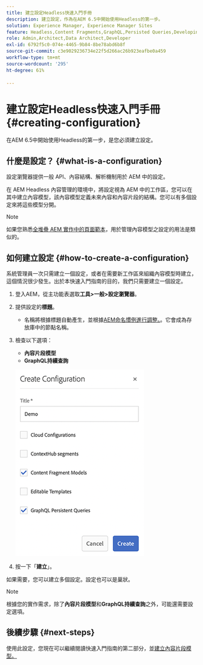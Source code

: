 ```yaml
---
title: 建立設定Headless快速入門手冊
description: 建立設定，作為在AEM 6.5中開始使用Headless的第一步。
solution: Experience Manager, Experience Manager Sites
feature: Headless,Content Fragments,GraphQL,Persisted Queries,Developing
role: Admin,Architect,Data Architect,Developer
exl-id: 6792f5c0-074e-4465-9b84-8be78abd6b8f
source-git-commit: c3e9029236734e22f5d266ac26b923eafbe0a459
workflow-type: tm+mt
source-wordcount: '295'
ht-degree: 61%

---
```


# 建立設定Headless快速入門手冊 {#creating-configuration}

在AEM 6.5中開始使用Headless的第一步，是您必須建立設定。

## 什麼是設定？ {#what-is-a-configuration}

設定瀏覽器提供一般 API、內容結構、解析機制用於 AEM 中的設定。

在 AEM Headless 內容管理的環境中，將設定視為 AEM 中的工作區，您可以在其中建立內容模型，該內容模型定義未來內容和內容片段的結構。您可以有多個設定來將這些模型分開。

>[!NOTE]
>
>如果您熟悉[全堆疊 AEM 實作中的頁面範本](/help/sites-authoring/templates.md)，用於管理內容模型之設定的用法是類似的。

## 如何建立設定 {#how-to-create-a-configuration}

系統管理員一次只需建立一個設定，或者在需要新工作區來組織內容模型時建立，這個情況很少發生。出於本快速入門指南的目的，我們只需要建立一個設定。

1. 登入AEM，從主功能表選取&#x200B;**工具>一般>設定瀏覽器**。
1. 提供設定的&#x200B;**標題**。
   * 名稱將根據標題自動產生，並根據[AEM命名慣例進行調整。](/help/sites-developing/naming-conventions.md)。它會成為存放庫中的節點名稱。
1. 檢查以下選項：
   * **內容片段模型**
   * **GraphQL持續查詢**

   ![建立設定](assets/create-configuration.png)

1. 按一下「**建立**」。

如果需要，您可以建立多個設定。設定也可以是巢狀。

>[!NOTE]
>
>根據您的實作需求，除了&#x200B;**內容片段模型**&#x200B;和&#x200B;**GraphQL持續查詢**&#x200B;之外，可能還需要設定選項。

## 後續步驟 {#next-steps}

使用此設定，您現在可以繼續閱讀快速入門指南的第二部分，並[建立內容片段模型。](create-content-model.md)

<!--
>[!TIP]
>
>For complete details about the Configuration Browser, [see the Configuration Browser documentation.](/help/sites-developing/configurations.md)
-->
